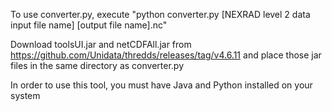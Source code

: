 To use converter.py, execute "python converter.py [NEXRAD level 2 data input file name] [output file name].nc"

Download toolsUI.jar and netCDFAll.jar from https://github.com/Unidata/thredds/releases/tag/v4.6.11 
and place those jar files in the same directory as converter.py

In order to use this tool, you must have Java and Python installed on your system
